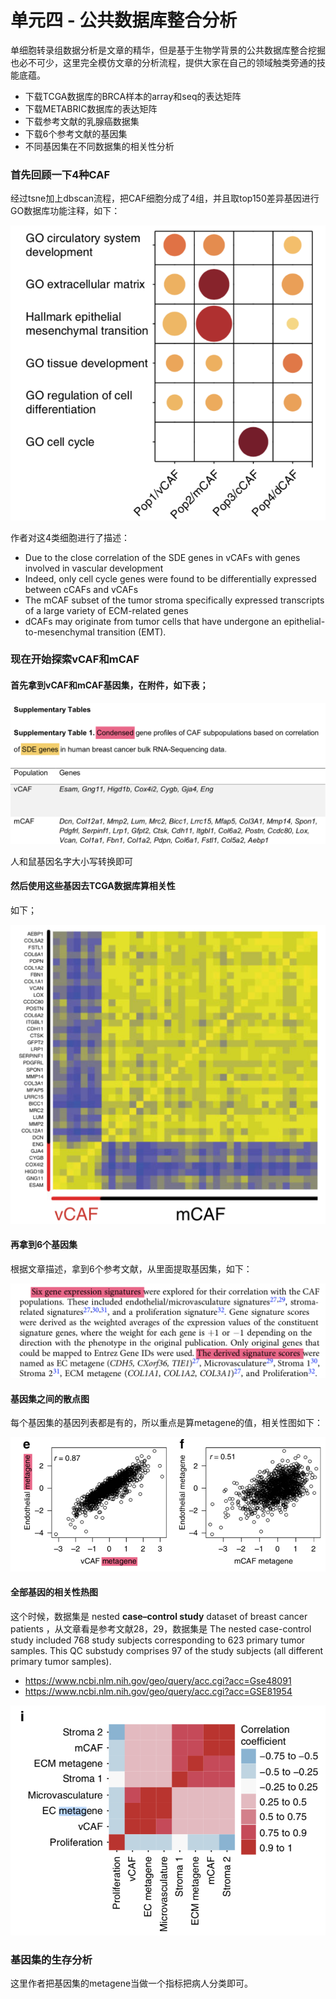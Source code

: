 # 单元四 - 公共数据库整合分析

单细胞转录组数据分析是文章的精华，但是基于生物学背景的公共数据库整合挖掘也必不可少，这里完全模仿文章的分析流程，提供大家在自己的领域触类旁通的技能底蕴。

- 下载TCGA数据库的BRCA样本的array和seq的表达矩阵
- 下载METABRIC数据库的表达矩阵
- 下载参考文献的乳腺癌数据集
- 下载6个参考文献的基因集
- 不同基因集在不同数据集的相关性分析

### 首先回顾一下4种CAF

经过tsne加上dbscan流程，把CAF细胞分成了4组，并且取top150差异基因进行GO数据库功能注释，如下：

![image-20190816191743845](README.assets/image-20190816191743845.png)

作者对这4类细胞进行了描述：

- Due to the close correlation of the SDE genes in vCAFs with genes involved in vascular development
- Indeed, only cell cycle genes were found to be differentially expressed between cCAFs and vCAFs
- The mCAF subset of the tumor stroma specifically expressed transcripts of a large variety of ECM-related genes
- dCAFs may originate from tumor cells that have undergone an epithelial-to-mesenchymal transition (EMT).

### 现在开始探索vCAF和mCAF

#### 首先拿到vCAF和mCAF基因集，在附件，如下表；

![image-20190816193429400](README.assets/image-20190816193429400.png)

人和鼠基因名字大小写转换即可

#### 然后使用这些基因去TCGA数据库算相关性

如下；

![image-20190816193409318](README.assets/image-20190816193409318.png)

#### 再拿到6个基因集

根据文章描述，拿到6个参考文献，从里面提取基因集，如下：

![31461565954831_.pic_hd](README.assets/31461565954831_.pic_hd.jpg)

#### 基因集之间的散点图

每个基因集的基因列表都是有的，所以重点是算metagene的值，相关性图如下：

![image-20190816193850582](README.assets/image-20190816193850582.png)

#### 全部基因的相关性热图

这个时候，数据集是 nested **case–control study** dataset of breast cancer patients ，从文章看是参考文献28，29，数据集是 The nested case-control study included 768 study subjects corresponding to 623 primary tumor samples. This QC substudy comprises 97 of the study subjects (all different primary tumor samples). 

- <https://www.ncbi.nlm.nih.gov/geo/query/acc.cgi?acc=Gse48091>
- <https://www.ncbi.nlm.nih.gov/geo/query/acc.cgi?acc=GSE81954> 

![image-20190816194001610](README.assets/image-20190816194001610.png)

### 基因集的生存分析

这里作者把基因集的metagene当做一个指标把病人分类即可。

